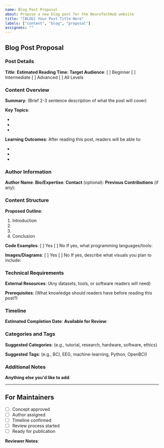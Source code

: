 ```yaml
---
name: Blog Post Proposal
about: Propose a new blog post for the NeuroTechHub website
title: "[BLOG] Your Post Title Here"
labels: ["content", "blog", "proposal"]
assignees: ""
---
```


## Blog Post Proposal

### Post Details

**Title**:
**Estimated Reading Time**:
**Target Audience**: [ ] Beginner [ ] Intermediate [ ] Advanced [ ] All Levels

### Content Overview

**Summary**:
(Brief 2-3 sentence description of what the post will cover)

**Key Topics**:

-
-
-

**Learning Outcomes**:
After reading this post, readers will be able to:

-
-
-

### Author Information

**Author Name**:
**Bio/Expertise**:
**Contact** (optional):
**Previous Contributions** (if any):

### Content Structure

**Proposed Outline**:

1. Introduction
2.
3.
4. Conclusion

**Code Examples**: [ ] Yes [ ] No
If yes, what programming languages/tools:

**Images/Diagrams**: [ ] Yes [ ] No
If yes, describe what visuals you plan to include:

### Technical Requirements

**External Resources**:
(Any datasets, tools, or software readers will need)

**Prerequisites**:
(What knowledge should readers have before reading this post?)

### Timeline

**Estimated Completion Date**:
**Available for Review**:

### Categories and Tags

**Suggested Categories**:
(e.g., tutorial, research, hardware, software, ethics)

**Suggested Tags**:
(e.g., BCI, EEG, machine-learning, Python, OpenBCI)

### Additional Notes

**Anything else you'd like to add**:

---

## For Maintainers

- [ ] Concept approved
- [ ] Author assigned
- [ ] Timeline confirmed
- [ ] Review process started
- [ ] Ready for publication

**Reviewer Notes**:
